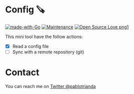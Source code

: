 # Config 🪚
[![made-with-Go](https://img.shields.io/badge/Made%20with-Go-1f425f.svg)](https://go.dev/)
[![Maintenance](https://img.shields.io/badge/Maintained%3F-yes-green.svg)](https://GitHub.com/Naereen/StrapDown.js/graphs/commit-activity)
[![Open Source Love png1](https://badges.frapsoft.com/os/v1/open-source.png?v=103)](https://github.com/ellerbrock/open-source-badges/)

This mini tool have the follow actions:
* [x] Read a config file
* [ ] Sync with a remote repository (git)

# Contact
You can reach me on [Twitter @pablotrianda](https://www.twitter.com/pablotrianda)
